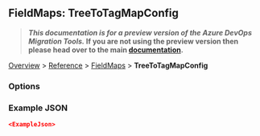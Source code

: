 ## FieldMaps: TreeToTagMapConfig

>**_This documentation is for a preview version of the Azure DevOps Migration Tools._ If you are not using the preview version then please head over to the main [documentation](https://nkdagility.github.io/azure-devops-migration-tools).**

[Overview](.././index.md) > [Reference](../index.md) > [FieldMaps](./index.md) > **TreeToTagMapConfig**

<Description>

### Options

<Options>

### Example JSON

```JSON
<ExampleJson>
```
